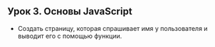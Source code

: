 ## Урок 3. Основы JavaScript
* Создать страницу, которая спрашивает имя у пользователя и выводит его с помощью функции.